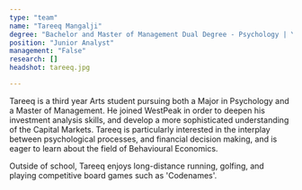 ```yaml
---
type: "team"
name: "Tareeq Mangalji"
degree: "Bachelor and Master of Management Dual Degree - Psychology | Year 3"
position: "Junior Analyst"
management: "False"
research: []
headshot: tareeq.jpg

---
```


Tareeq is a third year Arts student pursuing both a Major in Psychology and a Master of Management. He joined WestPeak in order to deepen his investment analysis skills, and develop a more sophisticated understanding of the Capital Markets. Tareeq is particularly interested in the interplay between psychological processes, and financial decision making, and is eager to learn about the field of Behavioural Economics.

Outside of school, Tareeq enjoys long-distance running, golfing, and playing competitive board games such as 'Codenames'.
